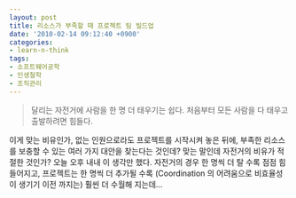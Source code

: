 ```yaml
---
layout: post
title: 리소스가 부족할 때 프로젝트 팀 빌드업
date: '2010-02-14 09:12:40 +0900'
categories:
- learn-n-think
tags:
- 소프트웨어공학
- 인생철학
- 조직관리
---
```


> 달리는 자전거에 사람을 한 명 더 태우기는 쉽다. 처음부터 모든 사람을 다 태우고 출발하려면 힘들다.

이게 맞는 비유인가, 없는 인원으로라도 프로젝트를 시작시켜 놓은 뒤에, 부족한 리소스를 보충할 수 있는 여러 가지 대안을 찾는다는 것인데? 맞는 말인데 자전거의 비유가 적절한 것인가? 오늘 오후 내내 이 생각만 했다. 자전거의 경우 한 명씩 더 탈 수록 점점 힘들어지고, 프로젝트는 한 명씩 더 추가될 수록 (Coordination 의 어려움으로 비효율성이 생기기 이전 까지는) 훨씬 더 수월해 지는데...
